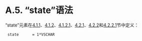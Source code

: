 A.5. “state”语法
====================
“state”元素在[4.1.1](../Section04/4.1.1.md)、[4.1.2](../Section04/4.1.2.md)、[4.1.2.1](../Section04/4.1.2.1.md)、[4.2.1](../Section04/4.2.1.md)、[4.2.2](../Section04/4.2.2.md)和[4.2.2.1](../Section04/4.2.2.1.md)节中定义：

     state      = 1*VSCHAR